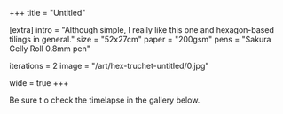 +++
title = "Untitled"

[extra]
intro = "Although simple, I really like this one and hexagon-based tilings in general."
size = "52x27cm"
paper = "200gsm"
pens = "Sakura Gelly Roll 0.8mm pen"

iterations = 2
image = "/art/hex-truchet-untitled/0.jpg"

wide = true
+++

Be sure t o check the timelapse in the gallery below.
